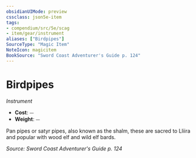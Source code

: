 ```yaml
---
obsidianUIMode: preview
cssclass: json5e-item
tags:
- compendium/src/5e/scag
- item/gear/instrument
aliases: ["Birdpipes"]
SourceType: "Magic Item"
NoteIcon: magicitem
BookSource: "Sword Coast Adventurer's Guide p. 124"
---
```

# Birdpipes
*Instrument*  

- **Cost**: ⏤
- **Weight**: ⏤

Pan pipes or satyr pipes, also known as the shalm, these are sacred to Lliira and popular with wood elf and wild elf bards.

*Source: Sword Coast Adventurer's Guide p. 124*